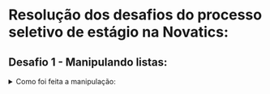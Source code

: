 # Resolução dos desafios do processo seletivo de estágio na Novatics:
## Desafio 1 - Manipulando listas:

<details><summary>Como foi feita a manipulação:</summary>
<p>
O desafio 1 consistiu na criação de uma função capaz de ordenar e retirar as duplicatas de números presentes em uma lista, o qual teve como base de solução a criação de uma função chamda *uniqueListSort*.

Essa função pega essa lista e primeiramente ordena todos os itens presentes nela de forma crescente usando uma comparação numérica dentro do *.sort()*, os quais são armazenados em *sortedList*.

Posteriormente, ela converte a lista ordenada em um *set* para que possam ser retirados os números duplicados de dentro dela, é feita uma expansão de seus valores e finalmente eles são reformatados como uma lista na variável *sortedList* novamente.

Finalmente, a função retorna o valor final como uma lista ordenada numericamente e sem valores duplicados.
</p>
</details>
